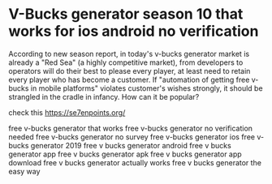# V-Bucks generator season 10 that works for ios android no verification

According to new season report, in today's v-bucks generator market is already a "Red Sea" (a highly competitive market), from developers to operators will do their best to please every player, at least need to retain every player who has become a customer. If "automation of getting free v-bucks in mobile platforms" violates customer's wishes strongly, it should be strangled in the cradle in infancy. How can it be popular?

check this https://se7enpoints.org/

free v-bucks generator that works
free v-bucks generator no verification needed
free v-bucks generator no survey
free v-bucks generator ios
free v-bucks generator 2019
free v bucks generator android
free v bucks generator app
free v bucks generator apk
free v bucks generator app download
free v bucks generator actually works
free v bucks generator the easy way
